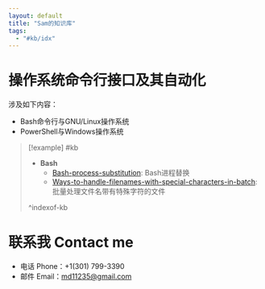 ```yaml
---
layout: default
title: "Sam的知识库"
tags:
  - "#kb/idx"
---
```


# 操作系统命令行接口及其自动化

涉及如下内容：

* Bash命令行与GNU/Linux操作系统
* PowerShell与Windows操作系统


> [!example] #kb
> - **Bash**
> 	- [Bash-process-substitution](bash-process-substitution.md): Bash进程替换
> 	- [Ways-to-handle-filenames-with-special-characters-in-batch](Ways-to-handle-filenames-with-special-characters-in-batch.md): 批量处理文件名带有特殊字符的文件
> 
> ^indexof-kb

# 联系我 Contact me
* 电话 Phone：+1(301) 799-3390
* 邮件 Email：md11235@gmail.com
